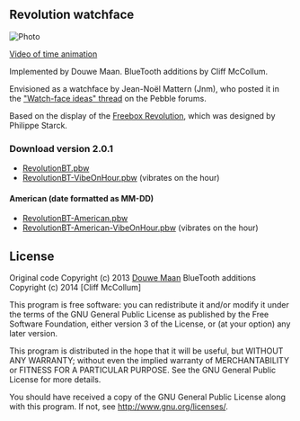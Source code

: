 ## Revolution watchface

![Photo](http://d.pr/i/Qe9k+)

[Video of time animation](http://d.pr/v/nQWY)

Implemented by Douwe Maan.
BlueTooth additions by Cliff McCollum.

Envisioned as a watchface by Jean-Noël Mattern (Jnm), who posted it in the ["Watch-face ideas" thread](http://forums.getpebble.com/discussion/comment/3538/#Comment_3538) on the Pebble forums.

Based on the display of the [Freebox Revolution](http://www.free.fr/adsl/freebox-revolution.html), which was designed by Philippe Starck.

### Download version 2.0.1

* [RevolutionBT.pbw](https://github.com/DouweM/PebbleRevolution/raw/master/releases/Revolution.pbw)
* [RevolutionBT-VibeOnHour.pbw](https://github.com/DouweM/PebbleRevolution/raw/master/releases/Revolution-VibeOnHour.pbw) (vibrates on the hour)

#### American (date formatted as MM-DD)
* [RevolutionBT-American.pbw](https://github.com/DouweM/PebbleRevolution/raw/master/releases/Revolution-American.pbw)
* [RevolutionBT-American-VibeOnHour.pbw](https://github.com/DouweM/PebbleRevolution/raw/master/releases/Revolution-American-VibeOnHour.pbw) (vibrates on the hour)

## License
Original code Copyright (c) 2013 [Douwe Maan](http://www.douwemaan.com/)
BlueTooth additions Copyright (c) 2014 [Cliff McCollum]

This program is free software: you can redistribute it and/or modify
it under the terms of the GNU General Public License as published by
the Free Software Foundation, either version 3 of the License, or
(at your option) any later version.

This program is distributed in the hope that it will be useful,
but WITHOUT ANY WARRANTY; without even the implied warranty of
MERCHANTABILITY or FITNESS FOR A PARTICULAR PURPOSE.  See the
GNU General Public License for more details.

You should have received a copy of the GNU General Public License
along with this program.  If not, see <http://www.gnu.org/licenses/>.